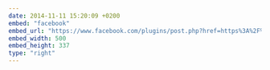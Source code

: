 ```yaml
---
date: 2014-11-11 15:20:09 +0200
embed: "facebook"
embed_url: "https://www.facebook.com/plugins/post.php?href=https%3A%2F%2Fwww.facebook.com%2Fphoto.php%3Ffbid%3D747769888593593%26set%3Da.618345881535995.1073741827.100000817666251%26type%3D3&width=500"
embed_width: 500
embed_height: 337
type: "right"
---
```


